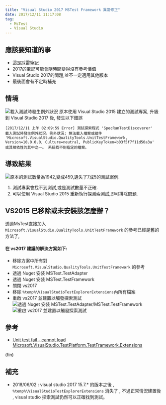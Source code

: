 ```yaml
---
title: "Visual Studio 2017 MSTest Framework 異常修正"
date: 2017/12/11 11:17:08
tag:
  - MsTest
  - Visual Studio
---
```

## 應該要知道的事

- 這是踩雷筆記
- 2017的筆記可能會隨時間變得沒有參考價值
- Visual Studio 2017的問題,並不一定適用其他版本
- 最後面會有不定時補充

## 情境

![載入測試時發生例外狀況](https://i.imgur.com/FDDtc9V.jpg)
原本使用 Visual Studio 2015 建立的測試專案,
升級到 Visual Studio 2017 後, 發生以下錯誤
```
[2017/12/11 上午 02:09:59 Error] 測試探索程式 'SpecRunTestDiscoverer' 
載入測試時發生例外狀況。例外狀況: 無法載入檔案或組件 
'Microsoft.VisualStudio.QualityTools.UnitTestFramework,
Version=10.0.0.0, Culture=neutral, PublicKeyToken=b03f5f7f11d50a3a'
或其相依性的其中之一。 系統找不到指定的檔案。
```

## 導致結果

![原本的測試數量為1942,變成459,遺失了7成5的測試案例.](https://i.imgur.com/2REPRzG.jpg)
1. 測試專案會找不到測試,或是測試數量不正確.
2. 可以使用 Visual Studio 2015 重新執行探測索測試,即可排除問題.

## VS2015 已移除或未安裝該怎麼辦？

透過MsTest直接加入 
`Microsoft.VisualStudio.QualityTools.UnitTestFramework` 
的參考已經是舊的方法了, 
#### 在 vs2017 建議的解決方案如下:
* 移除方案中所有對 `Microsoft.VisualStudio.QualityTools.UnitTestFramework` 的參考
* 透過 Nuget 安裝 MSTest.TestAdapter 
* 透過 Nuget 安裝 MSTest.TestFramework
* 關閉 vs2017
* 移除 `%temp%\VisualStudioTestExplorerExtensions`內所有檔案
* 重啟 vs2017 並建置以觸發探索測試
![透過 Nuget 安裝 MSTest.TestAdapter/MSTest.TestFramework](https://i.imgur.com/RPI77KN.jpg)
![重啟 vs2017 並建置以觸發探索測試](https://i.imgur.com/JQ7zf2S.jpg)

## 參考
- [Unit test fail - cannot load Microsoft.VisualStudio.TestPlatform.TestFramework.Extensions](https://developercommunity.visualstudio.com/content/problem/14673/unit-test-fail-cannot-load-microsoftvisualstudiote.html)

(fin)

## 補充 
- 2018/06/02 : 
visual studio 2017 15.7.* 的版本之後 ,
`%temp%\VisualStudioTestExplorerExtensions` 消失了 ,
不過正常情況建置後 , visual studio 探索測試仍然可以正確找到測試。
